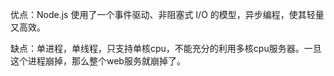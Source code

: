 优点：Node.js 使用了一个事件驱动、非阻塞式 I/O 的模型，异步编程，使其轻量又高效。

缺点：单进程，单线程，只支持单核cpu，不能充分的利用多核cpu服务器。一旦这个进程崩掉，那么整个web服务就崩掉了。